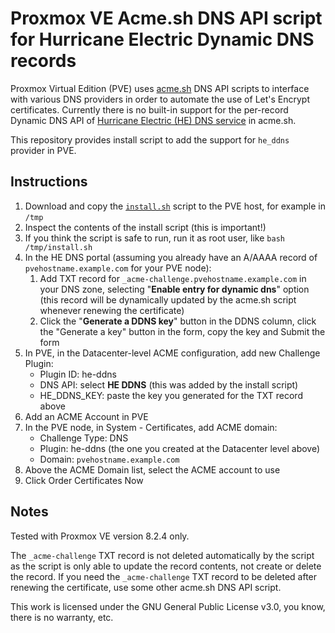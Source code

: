 
# Proxmox VE Acme.sh DNS API script for Hurricane Electric Dynamic DNS records

Proxmox Virtual Edition (PVE) uses [acme.sh](https://github.com/acmesh-official/acme.sh) DNS API scripts
to interface with various DNS providers in order to automate the use of Let's Encrypt certificates.
Currently there is no built-in support for the per-record Dynamic DNS API of
[Hurricane Electric (HE) DNS service](https://dns.he.net/) in acme.sh.

This repository provides install script to add the support for `he_ddns` provider
in PVE.

## Instructions

1. Download and copy the [`install.sh`](install.sh) script to the PVE host, for example in `/tmp`
1. Inspect the contents of the install script (this is important!)
1. If you think the script is safe to run, run it as root user, like `bash /tmp/install.sh`
1. In the HE DNS portal (assuming you already have an A/AAAA record of `pvehostname.example.com` for your PVE node):
    1. Add TXT record for `_acme-challenge.pvehostname.example.com` in your DNS zone,
selecting "**Enable entry for dynamic dns**" option (this record will be dynamically updated
by the acme.sh script whenever renewing the certificate)
    1. Click the "**Generate a DDNS key**" button in the DDNS column, click the
"Generate a key" button in the form, copy the key and Submit the form
1. In PVE, in the Datacenter-level ACME configuration, add new Challenge Plugin:
    - Plugin ID: he-ddns
    - DNS API: select **HE DDNS** (this was added by the install script)
    - HE_DDNS_KEY: paste the key you generated for the TXT record above
1. Add an ACME Account in PVE
1. In the PVE node, in System - Certificates, add ACME domain:
    - Challenge Type: DNS
    - Plugin: he-ddns (the one you created at the Datacenter level above)
    - Domain: `pvehostname.example.com`
1. Above the ACME Domain list, select the ACME account to use
1. Click Order Certificates Now

## Notes

Tested with Proxmox VE version 8.2.4 only.

The `_acme-challenge` TXT record is not deleted automatically by the script as the script is
only able to update the record contents, not create or delete the record.
If you need the `_acme-challenge` TXT record to be deleted after renewing the certificate, use some other
acme.sh DNS API script.

This work is licensed under the GNU General Public License v3.0, you know, there is no warranty, etc.
